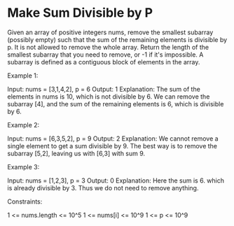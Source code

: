 # Make Sum Divisible by P

Given an array of positive integers nums, remove the smallest subarray (possibly empty) such that the sum of the remaining elements is divisible by p. It is not allowed to remove the whole array.
Return the length of the smallest subarray that you need to remove, or -1 if it's impossible.
A subarray is defined as a contiguous block of elements in the array.

Example 1:

Input: nums = [3,1,4,2], p = 6
Output: 1
Explanation: The sum of the elements in nums is 10, which is not divisible by 6. We can remove the subarray [4], and the sum of the remaining elements is 6, which is divisible by 6.

Example 2:

Input: nums = [6,3,5,2], p = 9
Output: 2
Explanation: We cannot remove a single element to get a sum divisible by 9. The best way is to remove the subarray [5,2], leaving us with [6,3] with sum 9.

Example 3:

Input: nums = [1,2,3], p = 3
Output: 0
Explanation: Here the sum is 6. which is already divisible by 3. Thus we do not need to remove anything.

Constraints:

1 <= nums.length <= 10^5
1 <= nums[i] <= 10^9
1 <= p <= 10^9
